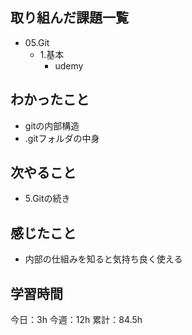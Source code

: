 ## 取り組んだ課題一覧

- 05.Git
  - 1.基本
    - udemy


## わかったこと
- gitの内部構造
- .gitフォルダの中身

## 次やること
- 5.Gitの続き

## 感じたこと
- 内部の仕組みを知ると気持ち良く使える

## 学習時間

今日：3h
今週：12h
累計：84.5h

